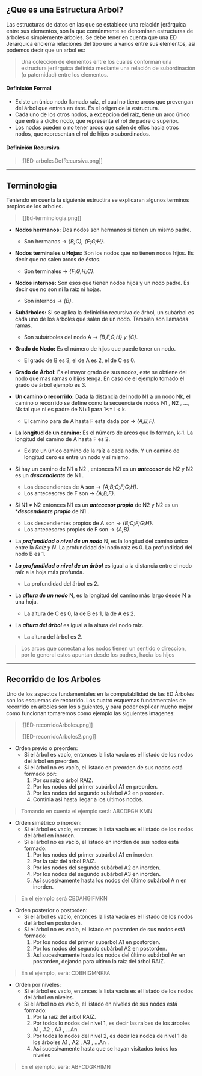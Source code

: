 ## ¿Que es una Estructura Arbol?
Las estructuras de datos en las que se establece una relación jerárquica entre sus elementos, son la que comúnmente se denominan estructuras de árboles o simplemente árboles.
Se debe tener en cuenta que una ED Jerárquica encierra relaciones del tipo uno a varios entre sus elementos, asi podemos decir que un arbol es:

> Una colección de elementos entre los cuales conforman una estructura jerárquica definida mediante una relación de subordinación (o paternidad) entre los elementos.

#### Definición Formal
- Existe un único nodo llamado raíz, el cual no tiene arcos que prevengan del árbol que entren en éste. Es el origen de la estructura.
- Cada uno de los otros nodos, a excepcion del raíz, tiene un arco único que entra a dicho nodo, que representa el rol de padre o superior.
- Los nodos pueden o no tener arcos que salen de ellos hacia otros nodos, que representan el rol de hijos o subordinados.

#### Definición Recursiva

><span class='centerImg'>![[ED-arbolesDefRecursiva.png]]</span>

---

## Terminologia
Teniendo en cuenta la siguiente estructira se explicaran algunos terminos propios de los arboles.

> <span class='centerImg'>![[Ed-terminologia.png]]</span>

- **Nodos hermanos:** Dos nodos son hermanos si tienen un mismo padre.
	- Son hermanos -> *{B;C}, {F;G;H}*.

- **Nodos terminales u Hojas:** Son los nodos que no tienen nodos hijos. Es decir que no salen arcos de éstos.
	- Son terminales ->  *{F;G;H;C}*.

- **Nodos internos:** Son esos que tienen nodos hijos y un nodo padre. Es decir que no son ni la raíz ni hojas.
	- Son internos -> *{B}.*

- **Subárboles:** Si se aplica la definición recursiva de árbol, un subárbol es cada uno de los árboles que salen de un nodo. También son llamadas ramas.
	- Son subárboles del nodo A -> *{B,F,G,H} y {C}.*

- **Grado de Nodo:** Es el número de hijos que puede tener un nodo.
	- El grado de B es 3, el de A es 2, el de C es 0.

- **Grado de Árbol:** Es el mayor grado de sus nodos, este se obtiene del nodo que mas ramas o hijos tenga. En caso de el ejemplo tomado el grado de árbol ejemplo es 3.

- **Un camino o recorrido:** Dada la distancia del nodo N1 a un nodo Nk, el camino o recorrido se define como la secuencia de nodos N1 , N2 , ..., Nk tal que ni es padre de Ni+1 para 1<= i < k.
	- El camino para de A hasta F esta dada por -> *(A,B,F).*

- **La longitud de un camino:** Es el número de arcos que lo forman, k-1. La longitud del camino de A hasta F es 2.
	- Existe un único camino de la raíz a cada nodo. Y un camino de longitud cero es entre un nodo y sí mismo.

- Si hay un camino de N1 a N2 , entonces N1 es un ***antecesor*** de N2 y N2 es un ***descendiente*** de N1 .
	- Los descendientes de A son -> *{A;B;C;F;G;H}*.
	- Los antecesores de F son -> *{A;B;F}.*

- Si N1 ≠ N2 entonces N1 es un ***antecesor propio*** de N2 y N2 es un ****descendiente propio*** de N1 .
	- Los descendientes propios de A son -> *{B;C;F;G;H}.*
	- Los antecesores propios de F son -> *{A;B}*.

- La ***profundidad o nivel de un nodo*** N, es la longitud del camino único entre la *Raíz y N*. La profundidad del nodo raíz es 0. La profundidad del nodo B es 1.

- ***La profundidad o nivel de un árbol*** es igual a la distancia entre el nodo raíz a la hoja más profunda.
	- La profundidad del árbol es 2.

- La ***altura de un nodo*** N, es la longitud del camino más largo desde N a una hoja.
	- La altura de C es 0, la de B es 1, la de A es 2.

- La ***altura del árbol*** es igual a la altura del nodo raíz.
	- La altura del árbol es 2.

> Los arcos que conectan a los nodos tienen un sentido o direccion, por lo general estos apuntan desde los padres, hacia los hijos

---

## Recorrido de los Arboles
Uno de los aspectos fundamentales en la computabilidad de las ED Árboles son los esquemas de recorrido. Los cuatro esquemas fundamentales de recorrido en árboles son los siguientes, y para poder explicar mucho mejor como funcionan tomaremos como ejemplo las siguientes imagenes:

> <span class='centerImg'>![[ED-recorridoArboles.png]]</span>
> 
><span class='centerImg'>![[ED-recorridoArboles2.png]]</span>

- Orden previo o preorden:
	- Si el árbol es vacío, entonces la lista vacía es el listado de los nodos del árbol en preorden.
	- Si el árbol no es vacío, el listado en preorden de sus nodos está formado por:
		1. Por su raíz o árbol RAIZ.
		2. Por los nodos del primer subárbol A1 en preorden.
		3. Por los nodos del segundo subárbol A2 en preorden.
		4. Continia asi hasta llegar a los ultimos nodos.

> Tomando en cuenta el ejemplo será: ABCDFGHIKMN	

- Orden simétrico o inorden:
	- Si el árbol es vacío, entonces la lista vacía es el listado de los nodos del árbol en inorden.
	- Si el árbol no es vacío, el listado en inorden de sus nodos está formado:
		1. Por los nodos del primer subárbol A1 en inorden.
		2. Por la raíz del árbol RAIZ.
		3. Por los nodos del segundo subárbol A2 en inorden.
		4. Por los nodos del segundo subárbol A3 en inorden.
		5. Así sucesivamente hasta los nodos del último subárbol A n en inorden.

> En el ejemplo será CBDAHGIFMKN

- Orden posterior o postorden:
	- Si el árbol es vacío, entonces la lista vacía es el listado de los nodos del árbol en postorden.
	- Si el árbol no es vacío, el listado en postorden de sus nodos está formado:
		1. Por los nodos del primer subárbol A1 en postorden.
		2. Por los nodos del segundo subárbol A2 en postorden.
		3. Así sucesivamente hasta los nodos del último subárbol An en postorden, dejando para ultimo la raíz del árbol RAIZ.

>  En el ejemplo, será: CDBHIGMNKFA

- Orden por niveles:
	- Si el árbol es vacío, entonces la lista vacía es el listado de los nodos del árbol en niveles.
	- Si el árbol no es vacío, el listado en niveles de sus nodos está formado:
		1. Por la raíz del árbol RAIZ.
		2. Por todos lo nodos del nivel 1, es decir las raíces de los árboles A1 , A2 , A3 , …An.
		3. Por todos lo nodos del nivel 2, es decir los nodos de nivel 1 de los árboles A1 , A2 , A3 , …An .
		4. Asi sucesivamente hasta que se hayan visitados todos los niveles

> En el ejemplo, será: ABFCDGKHIMN
